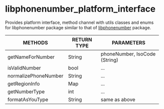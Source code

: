 # libphonenumber_platform_interface

  Provides platform interface, method channel with utils classes and enums for libphonenumber package similar to that of [libphonenumber](https://pub.dev/packages/libphonenumber) package.


  | METHODS                | RETURN TYPE | PARAMETERS                    |
  |------------------------|-------------|-------------------------------|
  | getNameForNumber       | String      | phoneNumber, IsoCode (String) |
  | isValidNumber          | bool        | ...                           |
  | normalizePhoneNumber   | String      | ...                           |
  | getRegionInfo          | Map         | ...                           |
  | getNumberType          | int         | ...                           |
  | formatAsYouType        | String      | same as above                 |
